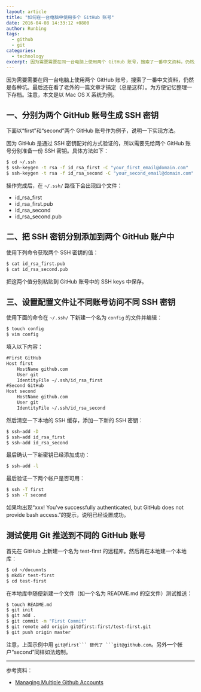 ```yaml
---
layout: article
title: "如何在一台电脑中使用多个 GitHub 账号"
date: 2016-04-08 14:33:12 +0800
author: Runbing
tags:
  - github
  - git
categories:
  - technology
excerpt: 因为需要需要在同一台电脑上使用两个 GitHub 账号，搜索了一番中文资料，仍然是各种坑。最后还在看了老外的一篇文章才搞定（总是这样）。为方便记忆整理一下存档。注意，下面是以 Mac OS X 系统为例的。
---
```


因为需要需要在同一台电脑上使用两个 GitHub 账号，搜索了一番中文资料，仍然是各种坑。最后还在看了老外的一篇文章才搞定（总是这样）。为方便记忆整理一下存档。注意，本文是以 Mac OS X 系统为例。

## 一、分别为两个 GitHub 账号生成 SSH 密钥

下面以“first”和“second”两个 GitHub 账号作为例子，说明一下实现方法。

因为 GitHub 是通过 SSH 密钥配对的方式验证的，所以需要先给两个 GitHub 账号分别准备一份 SSH 密钥。具体方法如下：

```bash
$ cd ~/.ssh
$ ssh-keygen -t rsa -f id_rsa_first -C "your_first_email@domain.com"
$ ssh-keygen -t rsa -f id_rsa_second -C "your_second_email@domain.com"
```

操作完成后，在 `~/.ssh/` 路径下会出现四个文件：

* id_rsa_first
* id_rsa_first.pub
* id_rsa_second
* id_rsa_second.pub

## 二、把 SSH 密钥分别添加到两个 GitHub 账户中

使用下列命令获取两个 SSH 密钥的值：

```bash
$ cat id_rsa_first.pub
$ cat id_rsa_second.pub
```

把这两个值分别粘贴到 GitHub 账号中的 SSH keys 中保存。

## 三、设置配置文件让不同账号访问不同 SSH 密钥

使用下面的命令在 `~/.ssh/` 下新建一个名为 `config` 的文件并编辑：

```bash
$ touch config
$ vim config
```

填入以下内容：

```html
#First GitHub
Host first
    HostName github.com
    User git
    IdentityFile ~/.ssh/id_rsa_first
#Second GitHub
Host second
    HostName github.com
    User git
    IdentityFile ~/.ssh/id_rsa_second
```

然后清空一下本地的 SSH 缓存，添加一下新的 SSH 密钥：

```bash
$ ssh-add -D
$ ssh-add id_rsa_first
$ ssh-add id_rsa_second
```

最后确认一下新密钥已经添加成功：

```bash
$ ssh-add -l
```

最后验证一下两个帐户是否可用：

```bash
$ ssh -T first
$ ssh -T second
```

如果均出现“xxx! You've successfully authenticated, but GitHub does not provide bash access.”的提示，说明已经设置成功。

## 测试使用 Git 推送到不同的 GitHub 账号

首先在 GitHub 上新建一个名为 test-first 的远程库。然后再在本地建一个本地库：

```bash
$ cd ~/documnts
$ mkdir test-first
$ cd test-first
```

在本地库中随便新建一个文件（如一个名为 README.md 的空文件）测试推送：

```bash
$ touch README.md
$ git init
$ git add .
$ git commit -m "First Commit"
$ git remote add origin git@first:first/test-first.git
$ git push origin master
```

注意，上面示例中用 `git@first``` 替代了 ```git@github.com`。另外一个帐户“second”同样如法炮制。

---

参考资料：

* [Managing Multiple Github Accounts](http://mherman.org/blog/2013/09/16/managing-multiple-github-accounts)